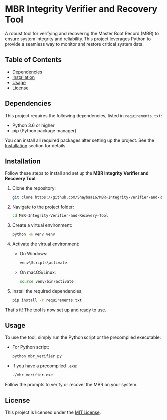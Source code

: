 # MBR Integrity Verifier and Recovery Tool

A robust tool for verifying and recovering the Master Boot Record (MBR) to ensure system integrity and reliability. This project leverages Python to provide a seamless way to monitor and restore critical system data.

## Table of Contents
- [Dependencies](#dependencies)
- [Installation](#installation)
- [Usage](#usage)
- [License](#license)

## Dependencies

This project requires the following dependencies, listed in `requirements.txt`:
- Python 3.6 or higher
- pip (Python package manager)

You can install all required packages after setting up the project. See the [Installation](#installation) section for details.

## Installation

Follow these steps to install and set up the **MBR Integrity Verifier and Recovery Tool**:

1. Clone the repository:
   ```bash
   git clone https://github.com/Shaybaa16/MBR-Integrity-Verifier-and-Recovery-Tool.git
   ```

2. Navigate to the project folder:
   ```bash
   cd MBR-Integrity-Verifier-and-Recovery-Tool
   ```

3. Create a virtual environment:
   ```bash
   python -m venv venv
   ```

4. Activate the virtual environment:
   - On Windows:
     ```bash
     venv\Scripts\activate
     ```
   - On macOS/Linux:
     ```bash
     source venv/bin/activate
     ```

5. Install the required dependencies:
   ```bash
   pip install -r requirements.txt
   ```

That's it! The tool is now set up and ready to use.

## Usage

To use the tool, simply run the Python script or the precompiled executable:
- For Python script:
   ```bash
   python mbr_verifier.py
   ```
- If you have a precompiled `.exe`:
   ```bash
   ./mbr_verifier.exe
   ```

Follow the prompts to verify or recover the MBR on your system.

## License

This project is licensed under the [MIT License](./LICENSE).